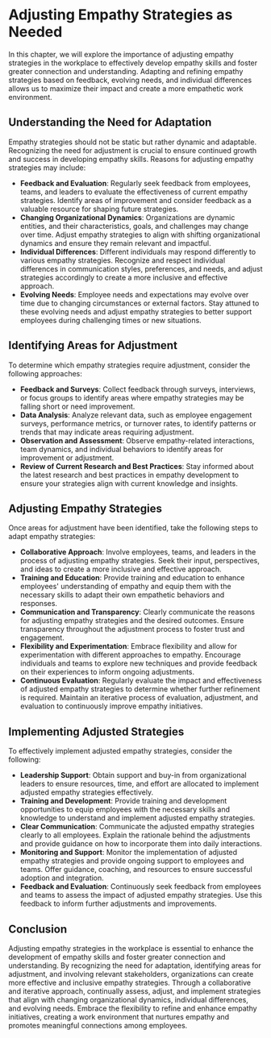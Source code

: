 Adjusting Empathy Strategies as Needed
==================================================

In this chapter, we will explore the importance of adjusting empathy strategies in the workplace to effectively develop empathy skills and foster greater connection and understanding. Adapting and refining empathy strategies based on feedback, evolving needs, and individual differences allows us to maximize their impact and create a more empathetic work environment.

**Understanding the Need for Adaptation**
-----------------------------------------

Empathy strategies should not be static but rather dynamic and adaptable. Recognizing the need for adjustment is crucial to ensure continued growth and success in developing empathy skills. Reasons for adjusting empathy strategies may include:

* **Feedback and Evaluation**: Regularly seek feedback from employees, teams, and leaders to evaluate the effectiveness of current empathy strategies. Identify areas of improvement and consider feedback as a valuable resource for shaping future strategies.
* **Changing Organizational Dynamics**: Organizations are dynamic entities, and their characteristics, goals, and challenges may change over time. Adjust empathy strategies to align with shifting organizational dynamics and ensure they remain relevant and impactful.
* **Individual Differences**: Different individuals may respond differently to various empathy strategies. Recognize and respect individual differences in communication styles, preferences, and needs, and adjust strategies accordingly to create a more inclusive and effective approach.
* **Evolving Needs**: Employee needs and expectations may evolve over time due to changing circumstances or external factors. Stay attuned to these evolving needs and adjust empathy strategies to better support employees during challenging times or new situations.

**Identifying Areas for Adjustment**
------------------------------------

To determine which empathy strategies require adjustment, consider the following approaches:

* **Feedback and Surveys**: Collect feedback through surveys, interviews, or focus groups to identify areas where empathy strategies may be falling short or need improvement.
* **Data Analysis**: Analyze relevant data, such as employee engagement surveys, performance metrics, or turnover rates, to identify patterns or trends that may indicate areas requiring adjustment.
* **Observation and Assessment**: Observe empathy-related interactions, team dynamics, and individual behaviors to identify areas for improvement or adjustment.
* **Review of Current Research and Best Practices**: Stay informed about the latest research and best practices in empathy development to ensure your strategies align with current knowledge and insights.

**Adjusting Empathy Strategies**
--------------------------------

Once areas for adjustment have been identified, take the following steps to adapt empathy strategies:

* **Collaborative Approach**: Involve employees, teams, and leaders in the process of adjusting empathy strategies. Seek their input, perspectives, and ideas to create a more inclusive and effective approach.
* **Training and Education**: Provide training and education to enhance employees' understanding of empathy and equip them with the necessary skills to adapt their own empathetic behaviors and responses.
* **Communication and Transparency**: Clearly communicate the reasons for adjusting empathy strategies and the desired outcomes. Ensure transparency throughout the adjustment process to foster trust and engagement.
* **Flexibility and Experimentation**: Embrace flexibility and allow for experimentation with different approaches to empathy. Encourage individuals and teams to explore new techniques and provide feedback on their experiences to inform ongoing adjustments.
* **Continuous Evaluation**: Regularly evaluate the impact and effectiveness of adjusted empathy strategies to determine whether further refinement is required. Maintain an iterative process of evaluation, adjustment, and evaluation to continuously improve empathy initiatives.

**Implementing Adjusted Strategies**
------------------------------------

To effectively implement adjusted empathy strategies, consider the following:

* **Leadership Support**: Obtain support and buy-in from organizational leaders to ensure resources, time, and effort are allocated to implement adjusted empathy strategies effectively.
* **Training and Development**: Provide training and development opportunities to equip employees with the necessary skills and knowledge to understand and implement adjusted empathy strategies.
* **Clear Communication**: Communicate the adjusted empathy strategies clearly to all employees. Explain the rationale behind the adjustments and provide guidance on how to incorporate them into daily interactions.
* **Monitoring and Support**: Monitor the implementation of adjusted empathy strategies and provide ongoing support to employees and teams. Offer guidance, coaching, and resources to ensure successful adoption and integration.
* **Feedback and Evaluation**: Continuously seek feedback from employees and teams to assess the impact of adjusted empathy strategies. Use this feedback to inform further adjustments and improvements.

**Conclusion**
--------------

Adjusting empathy strategies in the workplace is essential to enhance the development of empathy skills and foster greater connection and understanding. By recognizing the need for adaptation, identifying areas for adjustment, and involving relevant stakeholders, organizations can create more effective and inclusive empathy strategies. Through a collaborative and iterative approach, continually assess, adjust, and implement strategies that align with changing organizational dynamics, individual differences, and evolving needs. Embrace the flexibility to refine and enhance empathy initiatives, creating a work environment that nurtures empathy and promotes meaningful connections among employees.
